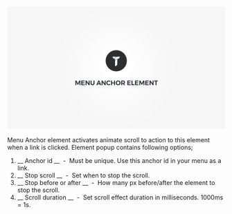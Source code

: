 <div class="thz-doc-image max">
<a class="thz-lightbox mfp-iframe" href="https://vimeo.com/302179409" data-mfp-title="Creatus WordPress Theme Menu Anchor Element" data-modal-size="large">
	<img src="../../docs-media/splash-menu-anchor-element.jpg" alt="Creatus WordPress Theme Menu Anchor Element" />
</a>
</div>

Menu Anchor element activates animate scroll to action to this element when a link is clicked. Element popup contains following options;

1. __ Anchor id __ &nbsp;-&nbsp; Must be unique. Use this anchor id in your menu as a link.
1. __ Stop scroll __ &nbsp;-&nbsp; Set when to stop the scroll.
1. __ Stop before or after __ &nbsp;-&nbsp; How many px before/after the element to stop the scroll.
1. __ Scroll duration __ &nbsp;-&nbsp; Set scroll effect duration in milliseconds. 1000ms = 1s.